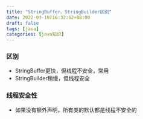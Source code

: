 ```yaml
---
title: "StringBuffer、StringBuilder区别"
date: 2022-03-10T16:32:52+08:00
draft: false
tags: [java]
categories: [java知识]
---
```

### 区别

* StringBuffer更快，但线程不安全，常用
* StringBuilder稍慢，但线程安全

### 线程安全性

* 如果没有额外声明，所有类的默认都是线程不安全的
